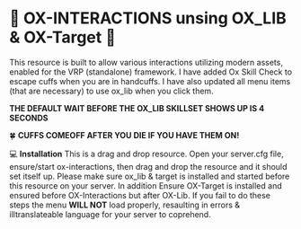 # 👮  OX-INTERACTIONS unsing OX_LIB & OX-Target 👮

This resource is built to allow various interactions utilizing modern assets, enabled for the VRP (standalone) framework. I have added Ox Skill Check to escape cuffs when you are in handcuffs. I have also updated all menu items (that are necessary) to use ox_lib when you click them.

**THE DEFAULT WAIT BEFORE THE OX_LIB SKILLSET SHOWS UP IS 4 SECONDS**

🍀 **CUFFS COMEOFF AFTER YOU DIE IF YOU HAVE THEM ON!**


💻 **Installation**
This is a drag and drop resource. Open your server.cfg file, ensure/start ox-interactions, then drag and drop the resource and it should set itself up. Please make sure ox_lib & target is installed and started before this resource on your server. In addition Ensure OX-Target is installed and ensured before OX-Interactions but after OX-Lib. If you fail to do these steps the menu **WILL NOT** load properly, resaulting in errors & illtranslateable language for your server to coprehend.


